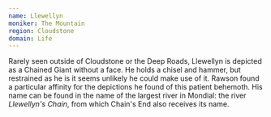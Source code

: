 ```yaml
---
name: Llewellyn
moniker: The Mountain
region: Cloudstone
domain: Life
---
```

Rarely seen outside of Cloudstone or the Deep Roads, Llewellyn is depicted as a Chained Giant without a face. He holds a chisel and hammer, but restrained as he is it seems unlikely he could make use of it. Rawson found a particular affinity for the depictions he found of this patient behemoth. His name can be found in the name of the largest river in Mondial: the river *Llewellyn's Chain*, from which Chain's End also receives its name. 